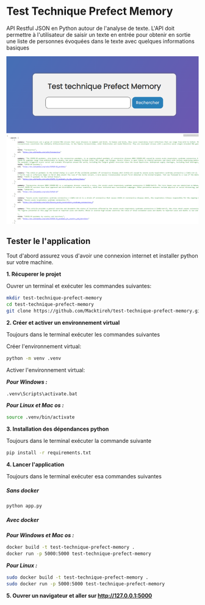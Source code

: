 # Test Technique Prefect Memory

API Restful JSON en Python autour de l'analyse de texte. L'API doit permettre à l'utilisateur de saisir un texte en entrée pour obtenir en sortie une liste de personnes évoquées dans le texte avec quelques informations basiques

![](img/1.png)
![](img/2.png)

## Tester le l'application

Tout d'abord assurez vous d'avoir une connexion internet et installer python sur votre machine.

**1. Récuperer le projet**

Ouvrer un terminal et exécuter les commandes suivantes:

```bash
mkdir test-technique-prefect-memory
cd test-technique-prefect-memory
git clone https://github.com/Macktireh/test-technique-prefect-memory.git .
```

**2. Créer et activer un environnement virtual**

Toujours dans le terminal exécuter les commandes suivantes

Créer l'environnement virtual:
```bash
python -m venv .venv
```

Activer l'environnement virtual:

***Pour Windows :***

```bash
.venv\Scripts\activate.bat
```

***Pour Linux et Mac os :***

```bash
source .venv/bin/activate
```

**3. Installation des dépendances python**

Toujours dans le terminal exécuter la commande suivante


```bash
pip install -r requirements.txt
```

**4. Lancer l'application**

Toujours dans le terminal exécuter esa commandes suivantes

##### Sans docker

```bash
python app.py
```

##### Avec docker

***Pour Windows et Mac os :***

```bash
docker build -t test-technique-prefect-memory .
docker run -p 5000:5000 test-technique-prefect-memory
```

***Pour Linux :***

```bash
sudo docker build -t test-technique-prefect-memory .
sudo docker run -p 5000:5000 test-technique-prefect-memory
```

**5. Ouvrer un navigateur et aller sur <http://127.0.0.1:5000>**